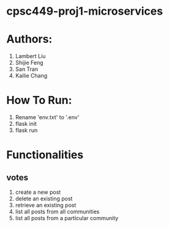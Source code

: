 # cpsc449-proj1-microservices

# Authors:
1. Lambert Liu
2. Shijie Feng
3. San Tran
4. Kailie Chang

# How To Run:
1. Rename 'env.txt' to '.env'
2. flask init
3. flask run

# Functionalities 
## votes
1. create a new post
2. delete an existing post
3. retrieve an existing post
4. list all posts from all communities
5. list all posts from a particular community

